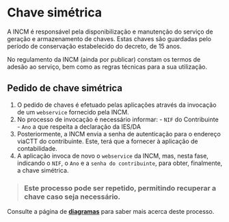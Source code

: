 # Chave simétrica

A INCM é responsável pela disponibilização e manutenção do serviço de geração e armazenamento de chaves. Estas chaves são guardadas pelo período de conservação estabelecido do decreto, de 15 anos.

No regulamento da INCM \(ainda por publicar\) constam os termos de adesão ao serviço, bem como as regras técnicas para a sua utilização.

## Pedido de chave simétrica

1. O pedido de chaves é efetuado pelas aplicações através da invocação de um `webservice` fornecido pela INCM.
2. No processo de invocação é necessário informar: - `NIF` do Contribuinte - `Ano` a que respeita a declaração da IES/DA
3. Posteriormente, a INCM envia a senha de autenticação para o endereço viaCTT do contribuinte. Este, terá que a fornecer à aplicação de contabilidade.
4. A aplicação invoca de novo o `webservice` da INCM, mas, nesta fase, indicando o `NIF`, o `Ano` e a `senha do contribuinte`, para  obter, finalmente, a chave simétrica.

> ### Este processo pode ser repetido, permitindo recuperar a chave caso seja necessário.

Consulte a página de [**diagramas**](diagramas.md) para saber mais acerca deste processo.

